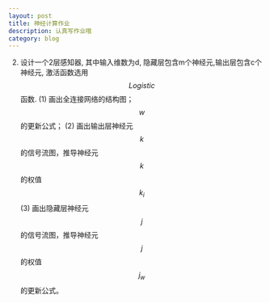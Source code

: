 ```yaml
---
layout: post
title: 神经计算作业
description: 认真写作业哦
category: blog
---
```


2. 设计一个2层感知器, 其中输入维数为d, 隐藏层包含m个神经元,输出层包含c个神经元, 激活函数选用$$Logistic$$ 函数. 
  (1) 画出全连接网络的结构图；  
$$w$$ 的更新公式； 
  (2) 画出输出层神经元 $$k$$ 的信号流图，推导神经元 $$k$$ 的权值 $$k_i$$ 
  (3) 画出隐藏层神经元 $$j$$ 的信号流图，推导神经元 $$j$$ 的权值 $$j_w$$ 的更新公式。 


